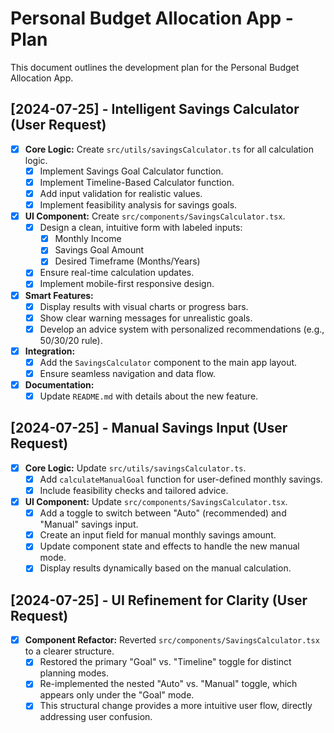 # Personal Budget Allocation App - Plan

This document outlines the development plan for the Personal Budget Allocation App.

## [2024-07-25] - Intelligent Savings Calculator (User Request)

- [x] **Core Logic:** Create `src/utils/savingsCalculator.ts` for all calculation logic.
    - [x] Implement Savings Goal Calculator function.
    - [x] Implement Timeline-Based Calculator function.
    - [x] Add input validation for realistic values.
    - [x] Implement feasibility analysis for savings goals.
- [x] **UI Component:** Create `src/components/SavingsCalculator.tsx`.
    - [x] Design a clean, intuitive form with labeled inputs:
        - [x] Monthly Income
        - [x] Savings Goal Amount
        - [x] Desired Timeframe (Months/Years)
    - [x] Ensure real-time calculation updates.
    - [x] Implement mobile-first responsive design.
- [x] **Smart Features:**
    - [x] Display results with visual charts or progress bars.
    - [x] Show clear warning messages for unrealistic goals.
    - [x] Develop an advice system with personalized recommendations (e.g., 50/30/20 rule).
- [x] **Integration:**
    - [x] Add the `SavingsCalculator` component to the main app layout.
    - [x] Ensure seamless navigation and data flow.
- [x] **Documentation:**
    - [x] Update `README.md` with details about the new feature.
    
## [2024-07-25] - Manual Savings Input (User Request)
- [x] **Core Logic:** Update `src/utils/savingsCalculator.ts`.
    - [x] Add `calculateManualGoal` function for user-defined monthly savings.
    - [x] Include feasibility checks and tailored advice.
- [x] **UI Component:** Update `src/components/SavingsCalculator.tsx`.
    - [x] Add a toggle to switch between "Auto" (recommended) and "Manual" savings input.
    - [x] Create an input field for manual monthly savings amount.
    - [x] Update component state and effects to handle the new manual mode.
    - [x] Display results dynamically based on the manual calculation.

## [2024-07-25] - UI Refinement for Clarity (User Request)
- [x] **Component Refactor:** Reverted `src/components/SavingsCalculator.tsx` to a clearer structure.
    - [x] Restored the primary "Goal" vs. "Timeline" toggle for distinct planning modes.
    - [x] Re-implemented the nested "Auto" vs. "Manual" toggle, which appears only under the "Goal" mode.
    - [x] This structural change provides a more intuitive user flow, directly addressing user confusion. 